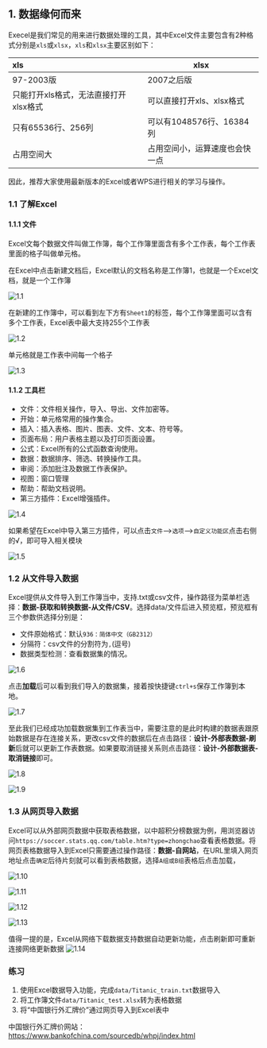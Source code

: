 ## 1. 数据缘何而来

Execel是我们常见的用来进行数据处理的工具，其中Excel文件主要包含有2种格式分别是`xls`或`xlsx`，`xls`和`xlsx`主要区别如下：

| xls                                   | xlsx                           |
| :------------------------------------ | ------------------------------ |
| 97-2003版                             | 2007之后版                     |
| 只能打开xls格式，无法直接打开xlsx格式 | 可以直接打开xls、xlsx格式      |
| 只有65536行、256列                    | 可以有1048576行、16384列       |
| 占用空间大                            | 占用空间小，运算速度也会快一点 |

因此，推荐大家使用最新版本的Excel或者WPS进行相关的学习与操作。

### 1.1 了解Excel

#### 1.1.1 文件

Excel文每个数据文件叫做工作簿，每个工作簿里面含有多个工作表，每个工作表里面的格子叫做单元格。

在Excel中点击新建文档后，Excel默认的文档名称是工作簿1，也就是一个Excel文档，就是一个工作簿

![1.1](images/chap1/1.1.png)

在新建的工作簿中，可以看到左下方有`Sheet1`的标签，每个工作簿里面可以含有多个工作表，Excel表中最大支持255个工作表

![1.2](images/chap1/1.2.png)

单元格就是工作表中间每一个格子

![1.3](images/chap1/1.3.png)

#### 1.1.2 工具栏

* 文件：文件相关操作，导入、导出、文件加密等。
* 开始：单元格常用的操作集合。
* 插入：插入表格、图片、图表、文件、文本、符号等。
* 页面布局：用户表格主题以及打印页面设置。
* 公式：Excel所有的公式函数查询使用。
* 数据：数据排序、筛选、转换操作工具。
* 审阅：添加批注及数据工作表保护。
* 视图：窗口管理
* 帮助：帮助文档说明。
* 第三方插件：Excel增强插件。

![1.4](images/chap1/1.4.png)

如果希望在Excel中导入第三方插件，可以点击`文件`-->`选项`-->`自定义功能区`点击右侧的√，即可导入相关模块

![1.5](images/chap1/1.5.png)

### 1.2 从文件导入数据

Excel提供从文件导入到工作簿当中，支持.txt或csv文件，操作路径为菜单栏选择：**数据-获取和转换数据-从文件/CSV**。选择data/文件后进入预览框，预览框有三个参数供选择分别是：

* 文件原始格式：默认`936：简体中文（GB2312）`
* 分隔符：csv文件的分割符为`,`(逗号)
* 数据类型检测：查看数据集的情况。

![1.6](images/chap1/1.6.png)

点击**加载**后可以看到我们导入的数据集，接着按快捷键`ctrl+s`保存工作簿到本地。

![1.7](images/chap1/1.7.png)

至此我们已经成功加载数据集到工作表当中，需要注意的是此时构建的数据表跟原始数据是存在连接关系，更改csv文件的数据后在点击路径：**设计-外部表数据-刷新**后就可以更新工作表数据。如果要取消链接关系则点击路径：**设计-外部数据表-取消链接**即可。

![1.8](images/chap1/1.8.png)

![1.9](images/chap1/1.9.png)

### 1.3 从网页导入数据

Excel可以从外部网页数据中获取表格数据，以中超积分榜数据为例，用浏览器访问`https://soccer.stats.qq.com/table.htm?type=zhongchao`查看表格数据。将网页表格数据导入到Excel只需要通过操作路径：**数据-自网站**，在URL里填入网页地址点击`确定`后待片刻就可以看到表格数据，选择`A组或B组`表格后点击加载，

![1.10](images/chap1/1.10.png)

![1.11](images/chap1/1.11.png)

![1.12](images/chap1/1.12.png)

![1.13](images/chap1/1.13.png)

值得一提的是，Excel从网络下载数据支持数据自动更新功能，点击刷新即可重新连接网络更新数据
![1.14](images/chap1/1.14.png)


### 练习

1. 使用Excel数据导入功能，完成`data/Titanic_train.txt`数据导入
2. 将工作簿文件`data/Titanic_test.xlsx`转为表格数据
3. 将“中国银行外汇牌价”通过网页导入到Excel表中

中国银行外汇牌价网站：https://www.bankofchina.com/sourcedb/whpj/index.html

